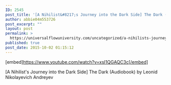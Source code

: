 ```yaml
---
ID: 2545
post_title: '[A Nihilist&#8217;s Journey into the Dark Side] The Dark (Audiobook) by Andreyev'
author: abbie04m553726
post_excerpt: ""
layout: post
permalink: >
  https://universalflowuniversity.com/uncategorized/a-nihilists-journey-into-the-dark-side-the-dark-audiobook-by-andreyev/
published: true
post_date: 2015-10-02 01:15:12
---
```

[embed]https://www.youtube.com/watch?v=xsI1QGAQC3c[/embed]<br>
<p>[A Nihilist's Journey into the Dark Side] The Dark (Audiobook) by Leonid Nikolayevich Andreyev</p>
